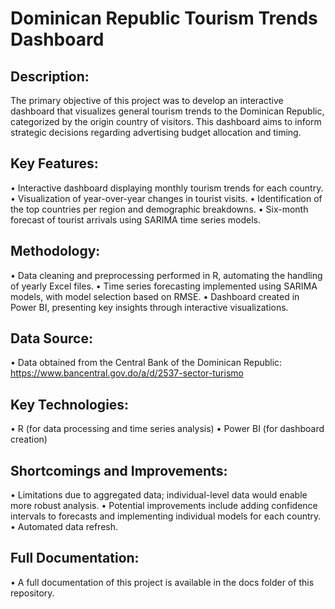 # Dominican Republic Tourism Trends Dashboard

## Description:

The primary objective of this project was to develop an interactive dashboard that visualizes general tourism trends to the Dominican Republic, categorized by the origin country of visitors. This dashboard aims to inform strategic decisions regarding advertising budget allocation and timing.

## Key Features:

•	Interactive dashboard displaying monthly tourism trends for each country.
•	Visualization of year-over-year changes in tourist visits.
•	Identification of the top countries per region and demographic breakdowns.
•	Six-month forecast of tourist arrivals using SARIMA time series models.

## Methodology:

•	Data cleaning and preprocessing performed in R, automating the handling of yearly Excel files.
•	Time series forecasting implemented using SARIMA models, with model selection based on RMSE.
•	Dashboard created in Power BI, presenting key insights through interactive visualizations.

## Data Source:

•	Data obtained from the Central Bank of the Dominican Republic: https://www.bancentral.gov.do/a/d/2537-sector-turismo

## Key Technologies:
•	R (for data processing and time series analysis)
•	Power BI (for dashboard creation)

## Shortcomings and Improvements:

•	Limitations due to aggregated data; individual-level data would enable more robust analysis.
•	Potential improvements include adding confidence intervals to forecasts and implementing individual models for each country.
•	Automated data refresh.

## Full Documentation:
•	A full documentation of this project is available in the docs folder of this repository.


